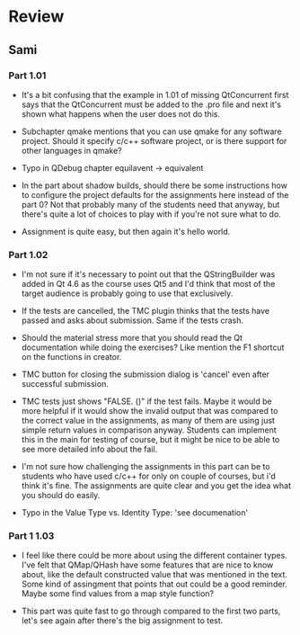# Review

## Sami

### Part 1.01

- It's a bit confusing that the example in 1.01 of missing QtConcurrent first says that the QtConcurrent must be added to the .pro file and next it's shown what happens when the user does not do this.

- Subchapter qmake mentions that you can use qmake for any software project. Should it specify c/c++ software project, or is there support for other languages in qmake? 

- Typo in QDebug chapter equilavent -> equivalent

- In the part about shadow builds, should there be some instructions how to configure the project defaults for the assignments here instead of the part 0? Not that probably many of the students need that anyway, but there's quite a lot of choices to play with if you're not sure what to do.

- Assignment is quite easy, but then again it's hello world.

### Part 1.02

- I'm not sure if it's necessary to point out that the QStringBuilder was added in Qt 4.6 as the course uses Qt5 and I'd think that most of the target audience is probably going to use that exclusively.

- If the tests are cancelled, the TMC plugin thinks that the tests have passed and asks about submission. Same if the tests crash.

- Should the material stress more that you should read the Qt documentation while doing the exercises? Like mention the F1 shortcut on the functions in creator.

- TMC button for closing the submission dialog is 'cancel' even after successful submission.

- TMC tests just shows "FALSE. ()" if the test fails. Maybe it would be more helpful if it would show the invalid output that was compared to the correct value in the assignments, as many of them are using just simple return values in comparison anyway. Students can implement this in the main for testing of course, but it might be nice to be able to see more detailed info about the fail.

- I'm not sure how challenging the assignments in this part can be to students who have used c/c++ for only on couple of courses, but i'd think it's fine. The assignments are quite clear and you get the idea what you should do easily. 

- Typo in the Value Type vs. Identity Type: 'see documenation'

### Part 1 1.03

- I feel like there could be more about using the different container types. I've felt that QMap/QHash have some features that are nice to know about, like the default constructed value that was mentioned in the text. Some kind of assingment that points that out could be a good reminder. Maybe some find values from a map style function?

- This part was quite fast to go through compared to the first two parts, let's see again after there's the big assignment to test.
